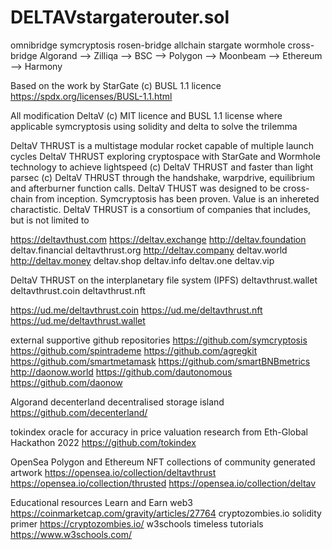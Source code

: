 # DELTAVstargaterouter.sol
omnibridge symcryptosis rosen-bridge allchain stargate wormhole cross-bridge
Algorand --> Zilliqa --> BSC --> Polygon --> Moonbeam --> Ethereum --> Harmony

Based on the work by StarGate (c) BUSL 1.1 licence
https://spdx.org/licenses/BUSL-1.1.html

All modification DeltaV (c) MIT licence and BUSL 1.1 license where applicable
symcryptosis using solidity and delta to solve the trilemma

DeltaV THRUST is a multistage modular rocket capable of multiple launch cycles
DeltaV THRUST exploring cryptospace with StarGate and Wormhole technology to achieve lightspeed (c) DeltaV THRUST and faster than light parsec (c) DeltaV THRUST through the handshake, warpdrive, equilibrium and afterburner function calls. DeltaV THUST was designed to be cross-chain from inception. Symcryptosis has been proven. Value is an inhereted charactistic. DeltaV THRUST is a consortium of companies that includes, but is not limited to

https://deltavthust.com
https://deltav.exchange
http://deltav.foundation
deltav.financial
deltavthrust.org
http://deltav.company
deltav.world
http://deltav.money
deltav.shop
deltav.info
deltav.one
deltav.vip

DeltaV THRUST on the interplanetary file system (IPFS)
deltavthrust.wallet
deltavthrust.coin
deltavthrust.nft

https://ud.me/deltavthrust.coin
https://ud.me/deltavthrust.nft
https://ud.me/deltavthrust.wallet

external supportive github repositories
https://github.com/symcryptosis
https://github.com/spintrademe
https://github.com/agregkit
https://github.com/smartmetamask
https://github.com/smartBNBmetrics
http://daonow.world
https://github.com/dautonomous
https://github.com/daonow


Algorand decenterland decentralised storage island
https://github.com/decenterland/

tokindex oracle for accuracy in price valuation research from Eth-Global Hackathon 2022
https://github.com/tokindex

OpenSea Polygon and Ethereum NFT collections of community generated artwork
https://opensea.io/collection/deltavthrust
https://opensea.io/collection/thrusted
https://opensea.io/collection/deltav


Educational resources
Learn and Earn web3
https://coinmarketcap.com/gravity/articles/27764
cryptozombies.io solidity primer
https://cryptozombies.io/
w3schools timeless tutorials
https://www.w3schools.com/








